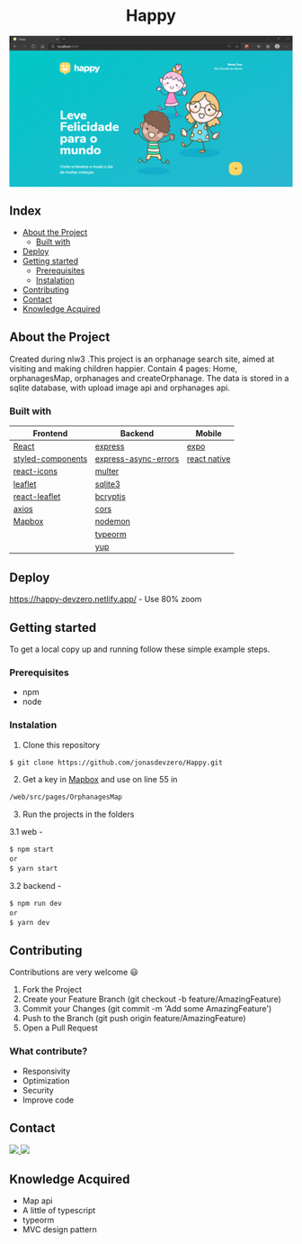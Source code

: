 <h1 align="center">Happy</h1>
<img src="https://github.com/jonasdevzero/Happy/blob/master/web/src/images/landingPage.PNG" align="center" alt="Happy - landing page" />

## Index

* [About the Project](#about-the-project)
  * [Built with](#build-with)
* [Deploy](#deploy)
* [Getting started](#getting-started)
  * [Prerequisites](#prerequisites)
  * [Instalation](#instalation)
* [Contributing](#contributing)
* [Contact](#contact)
* [Knowledge Acquired](#knowledge-acquired)

## About the Project

Created during nlw3 .This project is an orphanage search site, aimed at visiting and making children happier. Contain 4 pages: Home, orphanagesMap, orphanages and createOrphanage.
The data is stored in a sqlite database, with upload image api and orphanages api.

### Built with 

|                   Frontend                         |                         Backend                             |          Mobile             |
|----------------------------------------------------|-------------------------------------------------------------|-----------------------------|
|        [React](https://reactjs.org/)               |          [express](https://expressjs.com/pt-br/)            |   [expo](https://expo.io/)  |
|[styled-components](https://styled-components.com/) |[express-async-errors](https://www.npmjs.com/package/express-async-errors)|[react native](https://reactnative.dev/)        | 
|[react-icons](https://react-icons.github.io/react-icons/)|   [multer](https://www.npmjs.com/package/multer)       |                             |
|       [leaflet](https://leafletjs.com/)            |         [sqlite3](https://www.sqlite.org/index.html)        |                             |
|      [react-leaflet](https://react-leaflet.js.org/)|        [bcryptjs](https://www.npmjs.com/package/bcryptjs)   |                             |
|      [axios](https://github.com/axios/axios)       |               [cors](https://www.npmjs.com/package/co)      |                             |
|  [Mapbox](https://mapbox.com)                      |                  [nodemon](https://nodemon.io/)             |
|                                                    |                 [typeorm](https://typeorm.io/#/)            |
|                                                    |                [yup](https://github.com/jquense/yup)        |


## Deploy
https://happy-devzero.netlify.app/ - Use 80% zoom

## Getting started
To get a local copy up and running follow these simple example steps.

### Prerequisites

* npm
* node

### Instalation

1. Clone this repository
```sh
$ git clone https://github.com/jonasdevzero/Happy.git
```
2. Get a key in <a href="https://mapbox.com" alt="mapbox link">Mapbox</a> and use on line 55 in
```sh
/web/src/pages/OrphanagesMap
```
3. Run the projects in the folders

3.1 web -
```sh
$ npm start 
or
$ yarn start
```
3.2 backend - 
```sh
$ npm run dev 
or
$ yarn dev
```

## Contributing
Contributions are very welcome :smiley:

1. Fork the Project
2. Create your Feature Branch (git checkout -b feature/AmazingFeature)
3. Commit your Changes (git commit -m 'Add some AmazingFeature')
4. Push to the Branch (git push origin feature/AmazingFeature)
5. Open a Pull Request

### What contribute?
- Responsivity
- Optimization
- Security
- Improve code

## Contact
<a target="_blank" href="https://www.linkedin.com/in/jonas-de-oliveira-0561961ab/">
 <img src="https://img.shields.io/badge/linkedin-%230077B5.svg?&style=for-the-badge&logo=linkedin&logoColor=white" />
</a>
<a target="_blank" href="mailto:jonasdevzero@gmail.com">
 <img src="https://img.shields.io/badge/gmail-D14836?&style=for-the-badge&logo=gmail&logoColor=white" />
</a>

## Knowledge Acquired

- Map api
- A little of typescript
- typeorm
- MVC design pattern
